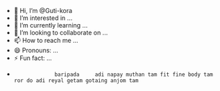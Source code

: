- 👋 Hi, I’m @Guti-kora
- 👀 I’m interested in ...
- 🌱 I’m currently learning ...
- 💞️ I’m looking to collaborate on ...
- 📫 How to reach me ...
- 😄 Pronouns: ...
- ⚡ Fun fact: ...

<!---
Guti-kora/Guti-kora is a ✨ special ✨ repository because its `README.md` (this file) appears on your GitHub profile.
You can click the Preview link to take a look at your changes.
--->
-                  baripada     adi napay muthan tam fit fine body tam ror do adi reyal getam gotaing anjom tam 

